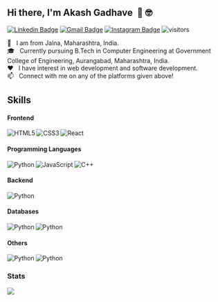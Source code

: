 ## Hi there,&nbsp;I'm Akash Gadhave &nbsp;:muscle: :nerd_face:

[![Linkedin Badge](https://img.shields.io/badge/-LinkedIn-0072b1?style=flat&logo=Linkedin&logoColor=white)](https://www.linkedin.com/in/akashngadhave/ "Connect on LinkedIn")
[![Gmail Badge](https://img.shields.io/badge/-Gmail-c14438?style=flat&logo=Gmail&logoColor=white)](mailto:akashngadhave@gmail.com "Connect via Email")
[![Instagram Badge](https://img.shields.io/badge/-Instagram-4c68d7?style=flat&logo=instagram&logoColor=white)](https://www.instagram.com/akash_gdve/ "Connect via Instagram")
![visitors](https://visitor-badge.glitch.me/badge?page_id=Akash2001.Akash2001)

🏡 &nbsp; I am from Jalna, Maharashtra, India.  
🎓 &nbsp; Currently pursuing B.Tech in Computer Engineering at Government College of Engineering, Aurangabad, Maharashtra, India.  
❤️ &nbsp; I have interest in web development and software development.    
📫 &nbsp; Connect with me on any of the platforms given above!


## Skills

#### Frontend
<img align="left" alt="HTML5" src="https://img.shields.io/badge/HTML5-E34F26?style=for-the-badge&logo=html5&logoColor=white"/>
<img align="left" alt="CSS3" src="https://img.shields.io/badge/CSS3-1572B6?style=for-the-badge&logo=css3&logoColor=white"/>
<img align="left" alt="React" src="https://img.shields.io/badge/-ReactJs-61DAFB?logo=react&logoColor=1d1d1d&style=for-the-badge"/>

<br>  

#### Programming Languages
<img align="left" alt="Python" src="https://img.shields.io/badge/Python-14354C?style=for-the-badge&logo=python&logoColor=white" />
<img align="left" alt="JavaScript" src="https://img.shields.io/badge/JavaScript-F7DF1E?style=for-the-badge&logo=javascript&logoColor=black"/>
<img align="left" alt="C++" src="https://img.shields.io/badge/C%2B%2B-00599C?style=for-the-badge&logo=c%2B%2B&logoColor=white" />

<br>

#### Backend
<img align="left" alt="Python" src="https://img.shields.io/badge/-NodeJS-3c873a?logo=node.js&logoColor=white&style=for-the-badge" />

<br>

#### Databases
<img align="left" alt="Python" src="https://img.shields.io/badge/-MongoDB-3FA037?logo=mongodb&logoColor=white&style=for-the-badge" />
<img align="left" alt="Python" src="https://img.shields.io/badge/-MySQL-f29111?logo=mysql&logoColor=1d1d1d&style=for-the-badge" />

<br>

#### Others
<img align="left" alt="Python" src="https://img.shields.io/badge/-Git-f34f29?logo=git&logoColor=white&style=for-the-badge" />
<img align="left" alt="Python" src="https://img.shields.io/badge/-Linux-333333?logo=linux&logoColor=white&style=for-the-badge" />

<br>

### Stats
<img src = "https://github-readme-stats.vercel.app/api?username=Akash2001&show_icons=true&theme=radical">

<!-- Total Visitors Badge -->


[linkedin]: https://www.linkedin.com/in/akashngadhave/
[email]: https://mail.google.com/mail/?extsrc=mailto&url=mailto%3A%3Fto%3Dakashngadhave%40gmail.com

<!--
**Akash2001/Akash2001** is a ✨ _special_ ✨ repository because its `README.md` (this file) appears on your GitHub profile.

Here are some ideas to get you started:

- 🔭 I’m currently working on ...
- 🌱 I’m currently learning ...
- 👯 I’m looking to collaborate on ...
- 🤔 I’m looking for help with ...
- 💬 Ask me about ...
- 📫 How to reach me: ...
- 😄 Pronouns: ...
- ⚡ Fun fact: ...
-->
